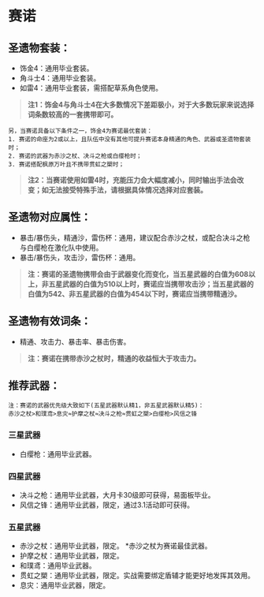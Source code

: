 # 赛诺

## 圣遗物套装：
- 饰金4：通用毕业套装。
- 角斗士4：通用毕业套装。
- 如雷4：通用毕业套装，需搭配草系角色使用。

> **注1：饰金4与角斗士4在大多数情况下差距极小，对于大多数玩家来说选择词条数较高的一套携带即可。**

	另，当赛诺具备以下条件之一，饰金4为赛诺最优套装：
	1. 赛诺的命座为2或以上，且队伍中没有其他可提升赛诺本身精通的角色、武器或圣遗物套装时；
	2. 赛诺的武器为赤沙之杖、决斗之枪或白缨枪时；
	3. 赛诺搭配枫原万叶且不携带贯虹之槊时；

> **注2：当赛诺使用如雷4时，充能压力会大幅度减小，同时输出手法会改变；如无法接受特殊手法，请根据具体情况选择对应套装。**


## 圣遗物对应属性：
- 暴击/暴伤头，精通沙，雷伤杯：通用，建议配合赤沙之杖，或配合决斗之枪与白缨枪在激化队中使用。
- 暴击/暴伤头，攻击沙，雷伤杯：通用。

> **注：赛诺的圣遗物携带会由于武器变化而变化，当五星武器的白值为608以上，非五星武器的白值为510以上时，赛诺应当携带攻击沙；当五星武器的白值为542、非五星武器的白值为454以下时，赛诺应当携带精通沙。**


## 圣遗物有效词条：
- 精通、攻击力、暴击率、暴击伤害。

> **注：赛诺在携带赤沙之杖时，精通的收益恒大于攻击力。**


## 推荐武器：

	注：赛诺的武器优先级大致如下(五星武器默认精1，非五星武器默认精5)：
	赤沙之杖>和璞鸢>息灾≈护摩之杖≈决斗之枪≈贯虹之槊>白缨枪>风信之锋

### 三星武器
- 白缨枪：通用毕业武器。

### 四星武器
- 决斗之枪：通用毕业武器，大月卡30级即可获得，易面板毕业。
- 风信之锋：通用毕业武器，限定，通过3.1活动即可获得。

### 五星武器
- 赤沙之杖：通用毕业武器，限定。
*赤沙之杖为赛诺最佳武器。
- 护摩之杖：通用毕业武器，限定。
- 和璞鸢：通用毕业武器。
- 贯虹之槊：通用毕业武器，限定。实战需要绑定盾辅才能更好地发挥其效用。
- 息灾：通用毕业武器，限定。